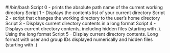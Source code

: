 #!/bin/bash
Script 0 - prints the absolute path name of the current working directory
Script 1 - Displays the contents list of your current directory
Script 2 - script that changes the working directory to the user’s home directory
Script 3 - Displays current directory contents in a long format
Script 4 - Displays current directory contents, including hidden files (starting with .). Using the long format
Script 5 - Display current directory contents. Long format with user and group IDs displayed numerically and hidden files (starting with .)
